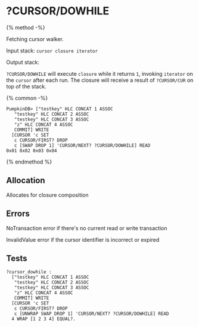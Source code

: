 # ?CURSOR/DOWHILE

{% method -%}

Fetching cursor walker.

Input stack: `cursor closure iterator`

Output stack:

`?CURSOR/DOWHILE` will execute `closure` while it returns `1`,
invoking `iterator` on the `cursor` after each run. The closure
will receive a result of `?CURSOR/CUR` on top of the stack.

{% common -%}

```
PumpkinDB> ["testkey" HLC CONCAT 1 ASSOC
   "testkey" HLC CONCAT 2 ASSOC
   "testkey" HLC CONCAT 3 ASSOC
   "z" HLC CONCAT 4 ASSOC
   COMMIT] WRITE
  [CURSOR 'c SET
   c CURSOR/FIRST? DROP
   c [SWAP DROP 1] 'CURSOR/NEXT? ?CURSOR/DOWHILE] READ
0x01 0x02 0x03 0x04   
```

{% endmethod %}

## Allocation

Allocates for closure composition

## Errors

NoTransaction error if there's no current read or write transaction

InvalidValue error if the cursor identifier is incorrect or expired

## Tests

```test
?cursor_dowhile :
  ["testkey" HLC CONCAT 1 ASSOC
   "testkey" HLC CONCAT 2 ASSOC
   "testkey" HLC CONCAT 3 ASSOC
   "z" HLC CONCAT 4 ASSOC
   COMMIT] WRITE
  [CURSOR 'c SET
   c CURSOR/FIRST? DROP
   c [UNWRAP SWAP DROP 1] 'CURSOR/NEXT? ?CURSOR/DOWHILE] READ
  4 WRAP [1 2 3 4] EQUAL?.
```
